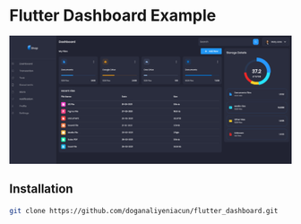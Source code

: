 # Flutter Dashboard Example
![dashboard](https://github.com/doganaliyeniacun/flutter_dashboard/blob/main/flutter_dashboard_png.PNG)

## Installation
```bash
git clone https://github.com/doganaliyeniacun/flutter_dashboard.git
```
